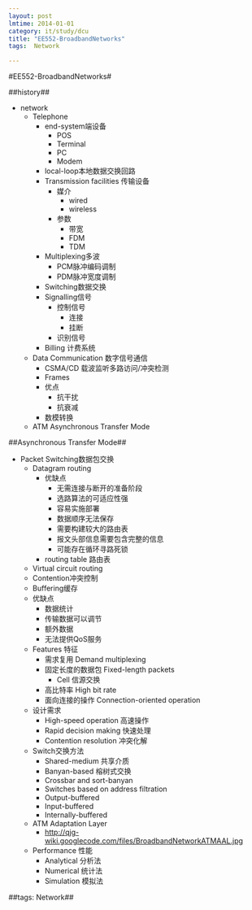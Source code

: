 ```yaml
---
layout: post
lmtime: 2014-01-01
category: it/study/dcu
title: "EE552-BroadbandNetworks"
tags:  Network

---
```

#EE552-BroadbandNetworks#



##history##
* network
  * Telephone
    * end-system端设备
      * POS
      * Terminal
      * PC
      * Modem
    * local-loop本地数据交换回路
    * Transmission facilities 传输设备
      * 媒介
        * wired
        * wireless
      * 参数
        * 带宽
        * FDM
        * TDM
    * Multiplexing多波
      * PCM脉冲编码调制
      * PDM脉冲宽度调制
    * Switching数据交换
    * Signalling信号
      * 控制信号
        * 连接
        * 挂断
      * 识别信号
    * Billing 计费系统
  * Data Communication 数字信号通信
    * CSMA/CD 载波监听多路访问/冲突检测
    * Frames
    * 优点
      * 抗干扰
      * 抗衰减
    * 数模转换
  * ATM Asynchronous Transfer Mode



##Asynchronous Transfer Mode##
* Packet Switching数据包交换
  * Datagram routing
    * 优缺点
      * 无需连接与断开的准备阶段
      * 选路算法的可适应性强
      * 容易实施部署
      * 数据顺序无法保存
      * 需要构建较大的路由表
      * 报文头部信息需要包含完整的信息
      * 可能存在循环寻路死锁
    * routing table 路由表
  * Virtual circuit routing
  * Contention冲突控制
  * Buffering缓存
  * 优缺点
    * 数据统计
    * 传输数据可以调节
    * 额外数据
    * 无法提供QoS服务
  * Features 特征
    * 需求复用 Demand multiplexing
    * 固定长度的数据包 Fixed-length packets
      * Cell 信源交换
    * 高比特率 High bit rate
    * 面向连接的操作 Connection-oriented operation
  * 设计需求
    * High-speed operation 高速操作
    * Rapid decision making 快速处理
    * Contention resolution 冲突化解
  * Switch交换方法
    * Shared-medium 共享介质
    * Banyan-based 榕树式交换
    * Crossbar and sort-banyan
    * Switches based on address filtration
    * Output-buffered 
    * Input-buffered 
    * Internally-buffered 
  * ATM Adaptation Layer
    * http://qjg-wiki.googlecode.com/files/BroadbandNetworkATMAAL.jpg
  * Performance 性能
    * Analytical 分析法
    * Numerical 统计法
    * Simulation 模拟法



##tags: Network##
